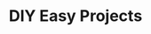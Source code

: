 ---
#
# Use the widgets beneath and the content will be
# inserted automagically in the webpage. To make
# this work, you have to use › layout: frontpage
#
layout: frontpage
title: "DIY Easy Projects"
header:
   image_fullwidth: "header_unsplash_12.jpg"

---
